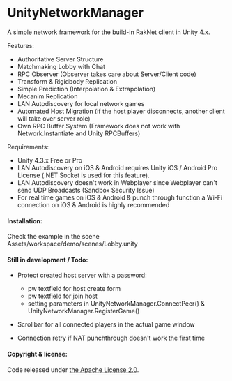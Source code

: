 UnityNetworkManager
===================

A simple network framework for the build-in RakNet client in Unity 4.x. 

Features: 
- Authoritative Server Structure
- Matchmaking Lobby with Chat
- RPC Observer (Observer takes care about Server/Client code)
- Transform & Rigidbody Replication
- Simple Prediction (Interpolation & Extrapolation)
- Mecanim Replication
- LAN Autodiscovery for local network games
- Automated Host Migration (if the host player disconnects, another client will take over server role)
- Own RPC Buffer System (Framework does not work with Network.Instantiate and Unity RPCBuffers)

Requirements: 
- Unity 4.3.x Free or Pro
- LAN Autodiscovery on iOS & Android requires Unity iOS / Android Pro License (.NET Socket is used for this feature). 
- LAN Autodiscovery doesn't work in Webplayer since Webplayer can't send UDP Broadcasts (Sandbox Security Issue)
- For real time games on iOS & Android & punch through function a Wi-Fi connection on iOS & Android is highly recommended

#### Installation:
Check the example in the scene Assets/workspace/demo/scenes/Lobby.unity

#### Still in development / Todo:
- Protect created host server with a password:
  - pw textfield for host create form
  - pw textfield for join host 
  - setting parameters in UnityNetworkManager.ConnectPeer() & UnityNetworkManager.RegisterGame()

- Scrollbar for all connected players in the actual game window
- Connection retry if NAT punchthrough doesn't work the first time

#### Copyright & license:
Code released under [the Apache License 2.0](LICENSE).
